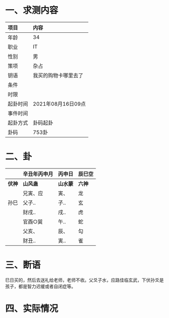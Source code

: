 # 一、求测内容

| 项目     | 内容                 |
| :------- | :------------------- |
| 年龄     | 34                   |
| 职业     | IT                   |
| 性别     | 男                   |
| 策项     | 杂占                 |
| 钥语     | 我买的购物卡哪里去了 |
| 条件     |                      |
| 时限     |                      |
| 起卦时间 | 2021年08月16日09点   |
| 事件时间 |                      |
| 起卦方式 | 卦码起卦             |
| 卦码     | 753卦                |

# 二、卦

|                | 辛丑年丙申月     | 丙申日           | 辰巳空         |
| :------------- | :--------------- | :--------------- | :------------- |
| **伏神** | **山风蛊** | **山水蒙** | **六神** |
|                | 兄寅、应         | 寅、             | 龙             |
| 孙巳           | 父子..           | 子..             | 玄             |
|                | 财戌..           | 戌..             | 虎             |
|                | 官酉○巽         | 午..             | 蛇             |
|                | 父亥、           | 辰、             | 勾             |
|                | 财丑..           | 寅..             | 雀             |

# 三、断语

巳日买的，然后去送礼给老师，老师不收。父爻子水，应路佳临玄武，下伏孙爻是孩子，都是智力迟缓或者自闭症等。


# 四、实际情况
